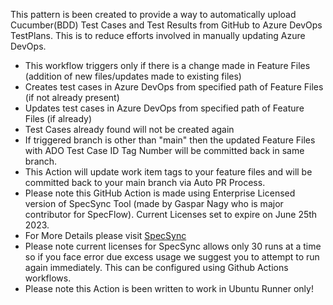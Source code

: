 This pattern is been created to provide a way to automatically upload Cucumber(BDD) Test Cases and Test Results from GitHub to Azure DevOps TestPlans.  This is to reduce efforts involved in manually updating Azure DevOps.

- This workflow triggers only if there is a change made in Feature Files (addition of new files/updates made to existing files)
- Creates test cases in Azure DevOps from specified path of Feature Files (if not already present)
- Updates test cases in Azure DevOps from specified path of Feature Files (if already)
- Test Cases already found will not be created again
- If triggered branch is other than "main" then the updated Feature Files with ADO Test Case ID Tag Number will be committed back in same branch.
- This Action will update work item tags to your feature files and will be committed back to your main branch via Auto PR Process.
- Please note this GitHub Action is made using Enterprise Licensed version of SpecSync Tool (made by Gaspar Nagy who is major contributor for SpecFlow). Current Licenses set to expire on June 25th 2023. 
- For More Details please visit [SpecSync](https://specsolutions.gitbook.io/specsync/)
- Please note current licenses for SpecSync allows only 30 runs at a time so if you face error due excess usage we suggest you to attempt to run again immediately. This can be configured using Github Actions workflows.
- Please note this Action is been written to work in Ubuntu Runner only!
